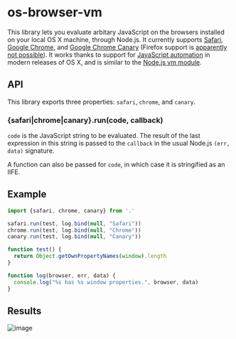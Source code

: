 os-browser-vm
=============

This library lets you evaluate arbitary JavaScript on the browsers installed on your local OS X machine, through Node.js. It currently supports [Safari](http://www.apple.com/safari/), [Google Chrome](https://www.google.com/chrome/browser/desktop/), and [Google Chrome Canary](https://www.google.com/chrome/browser/canary.html) (Firefox support is [apparently not possible](https://bugzilla.mozilla.org/show_bug.cgi?id=5704)). It works thanks to support for [JavaScript automation](http://tylergaw.com/articles/building-osx-apps-with-js) in modern releases of OS X, and is similar to the [Node.js vm module](https://nodejs.org/api/vm.html).

API
---

This library exports three properties: `safari`, `chrome`, and `canary`.

### {safari|chrome|canary}.run(code, callback)

`code` is the JavaScript string to be evaluated. The result of the last expression in this string is passed to the `callback` in the usual Node.js `(err, data)` signature.

A function can also be passed for `code`, in which case it is stringified as an IIFE.

Example
-------

```javascript
import {safari, chrome, canary} from '.'

safari.run(test, log.bind(null, "Safari"))
chrome.run(test, log.bind(null, "Chrome"))
canary.run(test, log.bind(null, "Canary"))

function test() {
  return Object.getOwnPropertyNames(window).length
}

function log(browser, err, data) {
  console.log("%s has %s window properties.", browser, data)
}
```

Results
-------

![image](https://cloud.githubusercontent.com/assets/4433/12774189/76a93b1a-ca10-11e5-8bd0-f3522d955a94.png)
